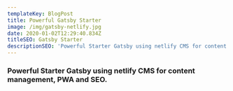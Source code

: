 ```yaml
---
templateKey: BlogPost
title: Powerful Gatsby Starter
image: /img/gatsby-netlify.jpg
date: 2020-01-02T12:29:40.834Z
titleSEO: Gatsby Starter
descriptionSEO: 'Powerful Starter Gatsby using netlify CMS for content management, PWA and SEO.'
---
```

### Powerful Starter Gatsby using netlify CMS for content management, PWA and SEO.
